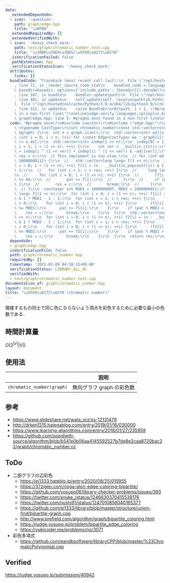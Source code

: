 ```yaml
---
data:
  _extendedDependsOn:
  - icon: ':question:'
    path: graph/edge.hpp
    title: "\u8FBA"
  _extendedRequiredBy: []
  _extendedVerifiedWith:
  - icon: ':heavy_check_mark:'
    path: test/graph/chromatic_number.test.cpp
    title: "\u30B0\u30E9\u30D5/\u5F69\u8272\u6570"
  _isVerificationFailed: false
  _pathExtension: hpp
  _verificationStatusIcon: ':heavy_check_mark:'
  attributes:
    links: []
  bundledCode: "Traceback (most recent call last):\n  File \"/opt/hostedtoolcache/Python/3.9.4/x64/lib/python3.9/site-packages/onlinejudge_verify/documentation/build.py\"\
    , line 71, in _render_source_code_stat\n    bundled_code = language.bundle(stat.path,\
    \ basedir=basedir, options={'include_paths': [basedir]}).decode()\n  File \"/opt/hostedtoolcache/Python/3.9.4/x64/lib/python3.9/site-packages/onlinejudge_verify/languages/cplusplus.py\"\
    , line 187, in bundle\n    bundler.update(path)\n  File \"/opt/hostedtoolcache/Python/3.9.4/x64/lib/python3.9/site-packages/onlinejudge_verify/languages/cplusplus_bundle.py\"\
    , line 401, in update\n    self.update(self._resolve(pathlib.Path(included), included_from=path))\n\
    \  File \"/opt/hostedtoolcache/Python/3.9.4/x64/lib/python3.9/site-packages/onlinejudge_verify/languages/cplusplus_bundle.py\"\
    , line 312, in update\n    raise BundleErrorAt(path, i + 1, \"#pragma once found\
    \ in a non-first line\")\nonlinejudge_verify.languages.cplusplus_bundle.BundleErrorAt:\
    \ graph/edge.hpp: line 5: #pragma once found in a non-first line\n"
  code: "#pragma once\r\n#include <vector>\r\n#include \"edge.hpp\"\r\n\r\ntemplate\
    \ <typename CostType>\r\nint chromatic_number(const std::vector<std::vector<Edge<CostType>>>\
    \ &graph) {\r\n  int n = graph.size();\r\n  std::vector<int> adj(n, 0);\r\n  for\
    \ (int i = 0; i < n; ++i) for (const Edge<CostType> &e : graph[i]) adj[i] |= 1\
    \ << e.dst;\r\n  std::vector<int> indep(1 << n);\r\n  indep[0] = 1;\r\n  for (int\
    \ i = 1; i < (1 << n); ++i) {\r\n    int ver = __builtin_ctz(i);\r\n    indep[i]\
    \ = indep[i ^ (1 << ver)] + indep[(i ^ (1 << ver)) & ~adj[ver]];\r\n  }\r\n  int\
    \ res = n;\r\n  // This implement is too slow.\r\n  // for (int md : vector<int>{1000000007,\
    \ 1000000011}) {\r\n  //   std::vector<long long> f(1 << n);\r\n  //   for (int\
    \ i = 0; i < (1 << n); ++i) f[i] = (n - __builtin_popcount(i)) & 1 ? md - 1 :\
    \ 1;\r\n  //   for (int c = 1; c < res; ++c) {\r\n  //     long long pat = 0;\r\
    \n  //     for (int i = 0; i < (1 << n); ++i) {\r\n  //       (f[i] *= indep[i])\
    \ %= md;\r\n  //       pat += f[i];\r\n  //     }\r\n  //     if (pat % md > 0)\
    \ {\r\n  //       res = c;\r\n  //       break;\r\n  //     }\r\n  //   }\r\n\
    \  // }\r\n  constexpr int MOD1 = 1000000007, MOD2 = 1000000011;\r\n  std::vector<long\
    \ long> f1(1 << n);\r\n  for (int i = 0; i < (1 << n); ++i) f1[i] = (n - __builtin_popcount(i))\
    \ & 1 ? MOD1 - 1 : 1;\r\n  for (int c = 1; c < res; ++c) {\r\n    long long pat\
    \ = 0;\r\n    for (int i = 0; i < (1 << n); ++i) {\r\n      (f1[i] *= indep[i])\
    \ %= MOD1;\r\n      pat += f1[i];\r\n    }\r\n    if (pat % MOD1 > 0) {\r\n  \
    \    res = c;\r\n      break;\r\n    }\r\n  }\r\n  std::vector<long long> f2(1\
    \ << n);\r\n  for (int i = 0; i < (1 << n); ++i) f2[i] = (n - __builtin_popcount(i))\
    \ & 1 ? MOD2 - 1 : 1;\r\n  for (int c = 1; c < res; ++c) {\r\n    long long pat\
    \ = 0;\r\n    for (int i = 0; i < (1 << n); ++i) {\r\n      (f2[i] *= indep[i])\
    \ %= MOD2;\r\n      pat += f2[i];\r\n    }\r\n    if (pat % MOD2 > 0) {\r\n  \
    \    res = c;\r\n      break;\r\n    }\r\n  }\r\n  return res;\r\n}\r\n"
  dependsOn:
  - graph/edge.hpp
  isVerificationFile: false
  path: graph/chromatic_number.hpp
  requiredBy: []
  timestamp: '2021-02-09 04:38:15+09:00'
  verificationStatus: LIBRARY_ALL_AC
  verifiedWith:
  - test/graph/chromatic_number.test.cpp
documentation_of: graph/chromatic_number.hpp
layout: document
title: "\u5F69\u8272\u6570 (chromatic number)"
---
```


隣接するもの同士で同じ色にならないよう頂点を彩色するために必要な最小の色数である．


## 時間計算量

$O(2^{\lvert V \rvert} \lvert V \rvert)$


## 使用法

||説明|
|:--:|:--:|
|`chromatic_number(graph)`|無向グラフ $\mathrm{graph}$ の彩色数|


## 参考

- https://www.slideshare.net/wata_orz/ss-12131479
- http://drken1215.hatenablog.com/entry/2019/01/16/030000
- https://www.learning-algorithms.com/entry/2018/01/27/235959
- https://github.com/spaghetti-source/algorithm/blob/b541e0b06aa4145592527b7de8e2caa8720bac22/graph/chromatic_number.cc


## ToDo

- 二部グラフの辺彩色
  - https://ei1333.hateblo.jp/entry/2020/08/25/015955
  - https://37zigen.com/noga-alon-edge-coloring-bipartite/
  - https://github.com/yosupo06/library-checker-problems/issues/393
  - https://twitter.com/snuke_/status/1246630370415538176
  - https://twitter.com/noshi91/status/1247010856040165377
  - https://github.com/ei1333/library/blob/master/structure/union-find/bipartite-graph.cpp
  - http://www.prefield.com/algorithm/graph/bipartite_coloring.html
  - https://judge.yosupo.jp/problem/bipartite_edge_coloring
  - https://yukicoder.me/problems/no/3071
- 彩色多項式
  - https://github.com/eandbsoftware/libraryCPP/blob/master/%23ChromaticPolynomial.cpp


## Verified

https://judge.yosupo.jp/submission/40942

